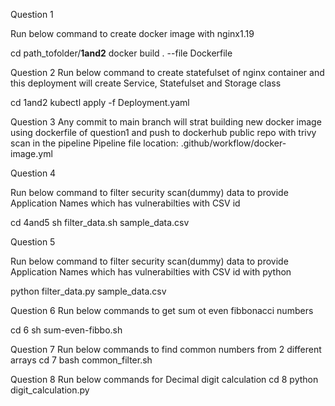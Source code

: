 Question 1
<!-- 
This section provides instructions to create a Docker image with Nginx version 1.19. 
Ensure you have Docker installed and configured on your system before running the command.
-->
Run below command to create docker image with nginx1.19

cd path_tofolder/**1and2**
docker build . --file Dockerfile 

Question 2
Run below command to create statefulset of nginx container and this deployment will create Service, Statefulset and Storage class

cd 1and2
kubectl apply -f Deployment.yaml

Question 3 
Any commit to main branch will strat building new docker image using dockerfile of question1 and push to dockerhub public repo with trivy scan in the pipeline
Pipeline file location: .github/workflow/docker-image.yml

Question 4 
<!-- sample_data.csv is the dummy data to provide input to the script -->
Run below command to filter security scan(dummy) data to provide Application Names which has vulnerabilties with CSV id

cd 4and5
sh filter_data.sh sample_data.csv

Question 5
<!-- sample_data.csv is the dummy data to provide input to the script 
Ensure Python is installed to run 
-->
Run below command to filter security scan(dummy) data to provide Application Names which has vulnerabilties with CSV id with python 

python filter_data.py sample_data.csv

Question 6 
Run below commands to get sum ot even fibbonacci numbers

cd 6 
sh sum-even-fibbo.sh

Question 7 
Run below commands to find common numbers from 2 different arrays
cd 7 
bash common_filter.sh

Question 8
Run below commands for Decimal digit calculation 
cd 8
python digit_calculation.py